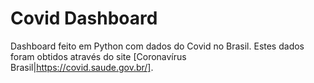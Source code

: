 # Covid Dashboard
Dashboard feito em Python com dados do Covid no Brasil.
Estes dados foram obtidos através do site [Coronavírus Brasil|https://covid.saude.gov.br/].
